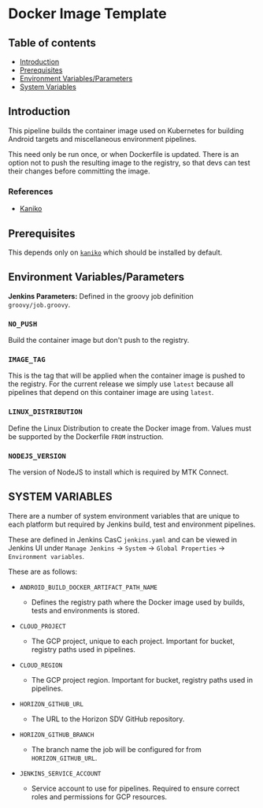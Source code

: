 # Docker Image Template

## Table of contents
- [Introduction](#introduction)
- [Prerequisites](#prerequisites)
- [Environment Variables/Parameters](#environment-variables)
- [System Variables](#system-variables)

## Introduction <a name="introduction"></a>

This pipeline builds the container image used on Kubernetes for building Android targets and miscellaneous environment pipelines.

This need only be run once, or when Dockerfile is updated. There is an option not to push the resulting image to the registry, so that devs can test their changes before committing the image.

### References
- [Kaniko](https://github.com/GoogleContainerTools/kaniko)

## Prerequisites<a name="prerequisites"></a>

This depends only on [`kaniko`](https://github.com/GoogleContainerTools/kaniko) which should be installed by default.

## Environment Variables/Parameters <a name="environment-variables"></a>

**Jenkins Parameters:** Defined in the groovy job definition `groovy/job.groovy`.

### `NO_PUSH`

Build the container image but don't push to the registry.

### `IMAGE_TAG`

This is the tag that will be applied when the container image is pushed to the registry. For the current release we
simply use `latest` because all pipelines that depend on this container image are using `latest`.

### `LINUX_DISTRIBUTION`

Define the Linux Distribution to create the Docker image from. Values must be supported by the Dockerfile `FROM` instruction.

### `NODEJS_VERSION`

The version of NodeJS to install which is required by MTK Connect.

## SYSTEM VARIABLES <a name="system-variables"></a>

There are a number of system environment variables that are unique to each platform but required by Jenkins build, test and environment pipelines.

These are defined in Jenkins CasC `jenkins.yaml` and can be viewed in Jenkins UI under `Manage Jenkins` -> `System` -> `Global Properties` -> `Environment variables`.

These are as follows:

-   `ANDROID_BUILD_DOCKER_ARTIFACT_PATH_NAME`
    - Defines the registry path where the Docker image used by builds, tests and environments is stored.

-   `CLOUD_PROJECT`
    - The GCP project, unique to each project. Important for bucket, registry paths used in pipelines.

-   `CLOUD_REGION`
    - The GCP project region. Important for bucket, registry paths used in pipelines.

-   `HORIZON_GITHUB_URL`
    - The URL to the Horizon SDV GitHub repository.

-   `HORIZON_GITHUB_BRANCH`
    - The branch name the job will be configured for from `HORIZON_GITHUB_URL`.

-   `JENKINS_SERVICE_ACCOUNT`
    - Service account to use for pipelines. Required to ensure correct roles and permissions for GCP resources.

